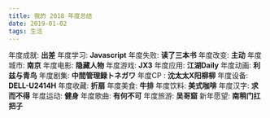 ```yaml
---
title: 我的 2018 年度总结
date: 2019-01-02
tags: 生活
---
```


年度成就: **出差**
年度学习: **Javascript**
年度失败: **读了三本书**
年度改变: **主动**
年度城市: **南京**
年度电影: **隐藏人物**
年度游戏: **JX3**
年度应用: **江湖Daily**
年度动画: **利兹与青鸟**
年度剧集: **中間管理録トネガワ**
年度CP : **沈太太X阳柳柳**
年度设备: **DELL-U2414H**
年度收藏: **折扇**
年度美食: **牛排**
年度饮料: **美式咖啡**
年度汉字: **求而不得**
年度运动: **健身**
年度歌曲: **有何不可**
年度旅游: **吴哥窟**
新年愿望: **南稍门扛把子**

